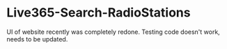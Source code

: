Live365-Search-RadioStations 
============================
UI  of website recently was completely redone. Testing code doesn't work, needs to be updated.
